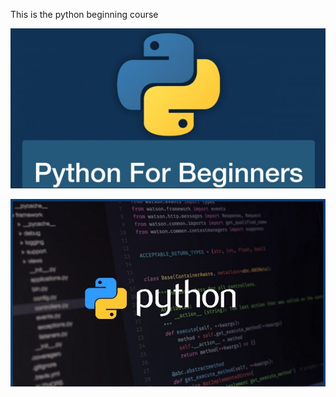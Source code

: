 This is the python beginning course

![](media/Python-For-Absolute.png)

![](media/pythonImage1.jpeg)
